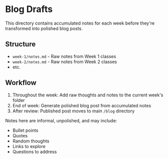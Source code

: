 # Blog Drafts

This directory contains accumulated notes for each week before they're transformed into polished blog posts.

## Structure

- `week-1/notes.md` - Raw notes from Week 1 classes
- `week-2/notes.md` - Raw notes from Week 2 classes
- etc.

## Workflow

1. Throughout the week: Add raw thoughts and notes to the current week's folder
2. End of week: Generate polished blog post from accumulated notes
3. After review: Published post moves to main `/blog` directory

Notes here are informal, unpolished, and may include:
- Bullet points
- Quotes
- Random thoughts
- Links to explore
- Questions to address